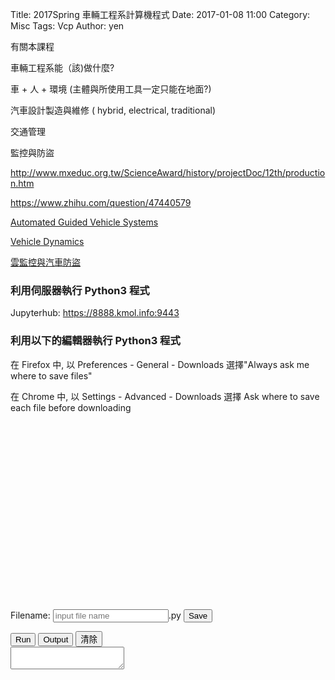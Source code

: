 Title: 2017Spring 車輛工程系計算機程式
Date: 2017-01-08 11:00
Category: Misc
Tags: Vcp
Author: yen

有關本課程

<!-- PELICAN_END_SUMMARY -->

<!-- 導入 FileSaver 與 filereader -->
<script type="text/javascript" src="./../ace/FileSaver.min.js"></script>
<script type="text/javascript" src="./../ace/filereader.js"></script>

<!-- 導入 Brython 標準程式庫 -->
<!-- <script type="text/javascript" src="https://cdn.rawgit.com/brython-dev/brython/master/www/src/brython_dist.js">
</script> -->

<!-- 為了讓 import script1 可以正確運行, 停留在 Brython 3.2.9 版 -->

<script type="text/javascript" src="https://cdn.rawgit.com/brython-dev/brython/3.2.9/www/src/brython_dist.js">
</script>

<!-- 啟動 Brython -->
<script>
window.onload=function(){
brython(1);
}
</script>

<!-- 以下利用 Brython 程式執行檔案讀取與比對流程 -->
<!-- 假如需要用圖型表示數字, 則利用 canvas 繪圖 -->
<!-- <canvas id="plotarea" width="600" height="400"></canvas> -->

車輛工程系能（該)做什麼?

車 + 人 + 環境 (主體與所使用工具一定只能在地面?)

汽車設計製造與維修 ( hybrid, electrical, traditional)

交通管理

監控與防盜

<a href="http://www.mxeduc.org.tw/ScienceAward/history/projectDoc/12th/production.htm">http://www.mxeduc.org.tw/ScienceAward/history/projectDoc/12th/production.htm</a>

<a href="https://www.zhihu.com/question/47440579">https://www.zhihu.com/question/47440579</a>

<a href="http://link.springer.com/book/10.1007/978-3-662-44814-4">Automated Guided Vehicle Systems</a>

<a href="http://link.springer.com/book/10.1007/978-3-540-36045-2">Vehicle Dynamics</a>

<a href="http://www.shs.edu.tw/works/essay/2016/03/2016032008262833.pdf">雲監控與汽車防盜</a>

<div id="container1"></div>

<script type="text/python3">
from browser import document, html
container1 = document['container1']
</script>

### 利用伺服器執行 Python3 程式

Jupyterhub: <a href="https://8888.kmol.info:9443">https://8888.kmol.info:9443</a>

### 利用以下的編輯器執行 Python3 程式

在 Firefox 中, 以 Preferences - General - Downloads 選擇"Always ask me where to save files"

在 Chrome 中, 以 Settings - Advanced - Downloads 選擇 Ask where to save each file before downloading

<script src="./../ace/ace.js" type="text/javascript" charset="utf-8"></script>
<script src="./../ace/ext-language_tools.js" type="text/javascript" charset="utf-8"></script>
<script src="./../ace/mode-python3.js" type="text/javascript" charset="utf-8"></script>
<script src="./../ace/snippets/python.js" type="text/javascript" charset="utf-8"></script>
<!-- 請注意, 這裡使用 Javascript 將 localStorage["py_src"] 中存在近端瀏覽器的程式碼, 由使用者決定存檔名稱-->
<script type="text/javascript">
function doSave(){
    var blob = new Blob([localStorage["py_src"]], {type: "text/plain;charset=utf-8"});
    filename = document.getElementById('filename').value
    saveAs(blob, filename+".py");
}
</script>

<script type="text/python3" id="script1">
import sys
import time
import traceback
import javascript

from browser import document as doc, window, alert

has_ace = True
try:
    editor = window.ace.edit("editor")
    session = editor.getSession()
    session.setMode("ace/mode/python")

    editor.setOptions({
     'enableLiveAutocompletion': True,
     'enableSnippets': True,
     'highlightActiveLine': False,
     'highlightSelectedWord': True
    })
except:
    from browser import html
    editor = html.TEXTAREA(rows=20, cols=70)
    doc["editor"] <= editor
    def get_value(): return editor.value
    def set_value(x):editor.value = x
    editor.getValue = get_value
    editor.setValue = set_value
    has_ace = False

if hasattr(window, 'localStorage'):
    from browser.local_storage import storage
else:
    storage = None

def reset_src():
    if storage is not None and "py_src" in storage:
        editor.setValue(storage["py_src"])
    else:
        editor.setValue('for i in range(10):\n\tprint(i)')
    editor.scrollToRow(0)
    editor.gotoLine(0)

def reset_src_area():
    if storage and "py_src" in storage:
        editor.value = storage["py_src"]
    else:
        editor.value = 'for i in range(10):\n\tprint(i)'

class cOutput:

    def __init__(self,target):
        self.target = doc[target]
    def write(self,data):
        self.target.value += str(data)
        

#if "console" in doc:
sys.stdout = cOutput("console")
sys.stderr = cOutput("console")

def to_str(xx):
    return str(xx)

info = sys.implementation.version
doc['version'].text = 'Brython %s.%s.%s' % (info.major, info.minor, info.micro)

output = ''

def show_console(ev):
    doc["console"].value = output
    doc["console"].cols = 60
    doc["console"].rows = 10

# load a Python script
def load_script(evt):
    _name = evt.target.value + '?foo=%s' % time.time()
    editor.setValue(open(_name).read())

# run a script, in global namespace if in_globals is True
def run(*args):
    global output
    doc["console"].value = ''
    src = editor.getValue()
    if storage is not None:
       storage["py_src"] = src

    t0 = time.perf_counter()
    try:
        #ns = {'__name__':'__main__'}
        ns = {'__name__':'editor'}
        exec(src, ns)
        state = 1
    except Exception as exc:
        traceback.print_exc(file=sys.stderr)
        state = 0
    output = doc["console"].value

    print('<completed in %6.2f ms>' % ((time.perf_counter() - t0) * 1000.0))
    return state

if has_ace:
    reset_src()
else:
    reset_src_area()
    
def clear_console(ev):
    doc["console"].value = ""

doc['run'].bind('click',run)
doc['show_console'].bind('click',show_console)
doc['clear_console'].bind('click',clear_console)
</script>

<div id="version"></div>
<div id="editor" style="width:600px;height:300px;"></div>

<!-- 以下的表單與按鈕與前面的 Javascript doSave 函式以及 FileSaver.min.js 互相配合 -->

<form>
    <label>Filename: <input type="text" id="filename" placeholder="input file name"/>.py</label>
    <input type="submit" value="Save" onclick="doSave();"/>
</form>
<button id="run">Run</button>
<button id="show_console">Output</button>
<button id="clear_console">清除</button>
<div style="width:100%;height:100%;">
<textarea id="console" autocomplete="off"></textarea>
</div>
<div id="common"></div>

<script type="text/python3">
from browser import document as doc
import script1

def ex1(ev):
    script1.editor.setValue('''#ex1 簡單的 for 迴圈範例
    for i in range(10):
        print(i)
    ''')
    script1.editor.scrollToRow(0)
    script1.editor.gotoLine(0)
doc['ex1'].bind('click',ex1)
</script><a id="ex1">ex1</a>-for 迴圈

<script type="text/python3">
from browser import document as doc
import script1

def ex2(ev):
    script1.editor.setValue('''#溫度轉換程式
from browser import document as doc

# 因為此函式與滑鼠互動, 需要 event 當作輸入
def convTemp():
    mystring = ""
    cdegree = input("請輸入攝氏溫度:")
    fdegree = float(cdegree)*9/5 + 32
    output_string = "攝氏 " + str(cdegree) + "度=華氏 " + str(fdegree) + "度" 
    # 利用 print() 將轉換結果送到 console 區
    print(output_string)

#直接呼叫 convTemp() 執行
convTemp()
    ''')
    script1.editor.scrollToRow(0)
    script1.editor.gotoLine(0)
doc['ex2'].bind('click',ex2)
</script><a id="ex2">ex2</a>-溫度換算

<script type="text/python3">
from browser import document
import script1

def get_file(e):
    data = open("./../python_ex/for1.py").read()
    script1.editor.setValue(data)
    script1.editor.scrollToRow(0)
    script1.editor.gotoLine(0)
    
document["get"].bind("click", get_file)
</script>

<script type="text/python3">
from browser import document
import script1

def get_temp1(e):
    data = open("./../python_ex/temp1.py").read()
    script1.editor.setValue(data)
    script1.editor.scrollToRow(0)
    script1.editor.gotoLine(0)
    
document["get_temp1"].bind("click", get_temp1)
</script>

<script type="text/python3">
from browser import document
import script1

def get_ver_and_kw(e):
    data = open("./../python_ex/ver_and_kw.py").read()
    script1.editor.setValue(data)
    script1.editor.scrollToRow(0)
    script1.editor.gotoLine(0)
    
document["get_ver_and_kw"].bind("click", get_ver_and_kw)
</script>

<button id="get">for1.py</button><button id="get_temp1">temp1.py</button><button id="get_ver_and_kw">ver_and_kw.py</button>
